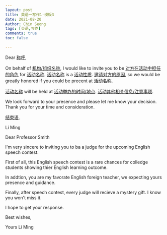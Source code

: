 ```yaml
---
layout: post
title: 英语一写作1-模板3
date: 2021-08-20
Author: Chin Seong
tags: [英语,写作]
comments: true
toc: false

---
```


















Dear <u>称呼</u>,

On behalf of <u>机构/组织名称</u>, I would like to invite you to be <u>对方在活动中担任的角色</u> for <u>活动名称</u>. <u>活动名称</u> is a <u>活动性质</u>. <u>邀请对方的原因</u>, so we would be greatly honored if you could be precent at <u>活动名称</u>.

<u>活动名称</u> will be held at <u>活动举办的时间/地点</u>. <u>活动其他相关信息/注意事项</u>.

We look forward to your presence and please let me know your decision. Thank you for your time and consideration.

<u>结束语</u>,

Li Ming

<!-- more -->

Dear Professor Smith

I'm very sincere to inviting you to ba a judge for the upcoming English speech contest.

First of all, this English speech contest is a rare chances for  colledge students showing thier English learning outcome.

In addtion, you are my favorate English foreign teacher, we expecting yours presence and guidance.

Finally, after speech contest, every judge will recieve a mystery gift. I know you won't miss it.

I hope to get your response.

Best wishes,

Yours Li Ming





































